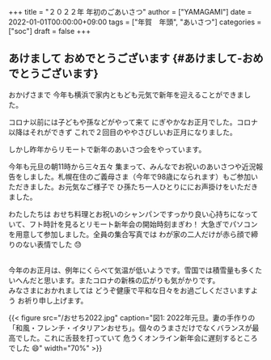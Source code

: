 +++
title = "２０２２年 年初のごあいさつ"
author = ["YAMAGAMI"]
date = 2022-01-01T00:00:00+09:00
tags = ["年賀　年頭", "あいさつ"]
categories = ["soc"]
draft = false
+++

## あけまして おめでとうございます {#あけまして-おめでとうございます}

おかげさまで 今年も横浜で家内ともども元気で新年を迎えることができました。

コロナ以前には子どもや孫などがやって来て にぎやかなお正月でした。コロナ以降はそれができず これで２回目のややさびしいお正月になりました。

しかし昨年からリモートで新年のあいさつ会をやっています。

今年も元旦の朝11時から三々五々 集まって、みんなでお祝いのあいさつや近況報告をしました。札幌在住のご義母さま（今年で98歳になられます）もご参加いただきました。お元気なご様子で ひ孫たち一人ひとりににお声掛けをいただきました。

わたしたちは おせち料理とお祝いのシャンパンですっかり良い心持ちになっていて、フト時計を見るとリモート新年会の開始時刻まぎわ！ 大急ぎでパソコンを用意して参加しました。全員の集合写真では わが家の二人だけが赤ら顔で締りのない表情でした :sweat:

<br />
今年のお正月は、例年にくらべて気温が低いようです。雪国では積雪量も多くたいへんだと思います。またコロナの新株の広がりも気がかりです。

<br />
みなさまにおかれましては どうぞ健康で平和な日々をお過ごしくださいますよう お祈り申し上げます。

{{< figure src="/おせち2022.jpg" caption="&#22259;1:  2022年元旦。妻の手作りの「和風・フレンチ・イタリアンおせち」。個々のうまさだけでなくバランスが最高でした。これに舌鼓を打っていて 危うくオンライン新年会に遅刻するところでした :smile:" width="70%" >}}
